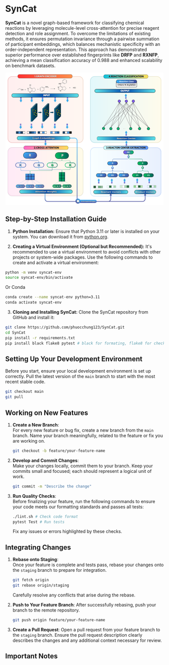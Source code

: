 # SynCat

**SynCat** is a novel graph-based framework for classifying chemical reactions by leveraging molecule-level cross-attention for precise reagent detection and role assignment. To overcome the limitations of existing methods, it ensures permutation invariance through a pairwise summation of participant embeddings, which balances mechanistic specificity with an order-independent representation. This approach has demonstrated superior performance over established fingerprints like **DRFP** and **RXNFP**, achieving a mean classification accuracy of 0.988 and enhanced scalability on benchmark datasets.

![screenshot](./Image/syncat.png)


## Step-by-Step Installation Guide

1. **Python Installation:**
  Ensure that Python 3.11 or later is installed on your system. You can download it from [python.org](https://www.python.org/downloads/).

2. **Creating a Virtual Environment (Optional but Recommended):**
  It's recommended to use a virtual environment to avoid conflicts with other projects or system-wide packages. Use the following commands to create and activate a virtual environment:

  ```bash
  python -m venv syncat-env
  source syncat-env/bin/activate  
  ```
  Or Conda

  ```bash
  conda create --name syncat-env python=3.11
  conda activate syncat-env
  ```

3. **Cloning and Installing SynCat:**
  Clone the SynCat repository from GitHub and install it:

  ```bash
  git clone https://github.com/phuocchung123/SynCat.git
  cd SynCat
  pip install -r requirements.txt
  pip install black flake8 pytest # black for formating, flake8 for checking format, pytest for testing
  ```


## Setting Up Your Development Environment

Before you start, ensure your local development environment is set up correctly. Pull the latest version of the `main` branch to start with the most recent stable code.

```bash
git checkout main
git pull
```

## Working on New Features

1. **Create a New Branch**:  
   For every new feature or bug fix, create a new branch from the `main` branch. Name your branch meaningfully, related to the feature or fix you are working on.

   ```bash
   git checkout -b feature/your-feature-name
   ```

2. **Develop and Commit Changes**:  
   Make your changes locally, commit them to your branch. Keep your commits small and focused; each should represent a logical unit of work.

   ```bash
   git commit -m "Describe the change"
   ```

3. **Run Quality Checks**:  
   Before finalizing your feature, run the following commands to ensure your code meets our formatting standards and passes all tests:

   ```bash
   ./lint.sh # Check code format
   pytest Test # Run tests
   ```

   Fix any issues or errors highlighted by these checks.

## Integrating Changes

1. **Rebase onto Staging**:  
   Once your feature is complete and tests pass, rebase your changes onto the `staging` branch to prepare for integration.

   ```bash
   git fetch origin
   git rebase origin/staging
   ```

   Carefully resolve any conflicts that arise during the rebase.

2. **Push to Your Feature Branch**:
   After successfully rebasing, push your branch to the remote repository.

   ```bash
   git push origin feature/your-feature-name
   ```

3. **Create a Pull Request**:
   Open a pull request from your feature branch to the `staging` branch. Ensure the pull request description clearly describes the changes and any additional context necessary for review.

## Important Notes
